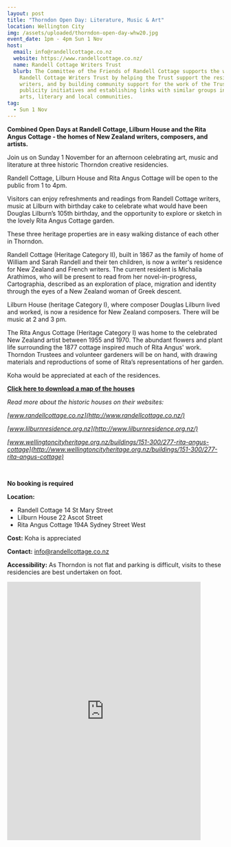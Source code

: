 ```yaml
---
layout: post
title: "Thorndon Open Day: Literature, Music & Art"
location: Wellington City
img: /assets/uploaded/thorndon-open-day-whw20.jpg
event_date: 1pm - 4pm Sun 1 Nov
host:
  email: info@randellcottage.co.nz
  website: https://www.randellcottage.co.nz/
  name: Randell Cottage Writers Trust
  blurb: The Committee of the Friends of Randell Cottage supports the work of the
    Randell Cottage Writers Trust by helping the Trust support the resident
    writers, and by building community support for the work of the Trust through
    publicity initiatives and establishing links with similar groups in the
    arts, literary and local communities.
tag:
  - Sun 1 Nov
---
```

**Combined Open Days at Randell Cottage, Lilburn House and the Rita Angus Cottage - the homes of New Zealand writers, composers, and artists.**

Join us on Sunday 1 November for an afternoon celebrating art, music and literature at three historic Thorndon creative residencies.

Randell Cottage, Lilburn House and Rita Angus Cottage will be open to the public from 1 to 4pm.

Visitors can enjoy refreshments and readings from Randell Cottage writers, music at Lilburn with birthday cake to celebrate what would have been Douglas Lilburn’s 105th birthday, and the opportunity to explore or sketch in the lovely Rita Angus Cottage garden.

These three heritage properties are in easy walking distance of each other in Thorndon.

Randell Cottage (Heritage Category II), built in 1867 as the family of home of William and Sarah Randell and their ten children, is now a writer's residence for New Zealand and French writers. The current resident is Michalia Arathimos, who will be present to read from her novel-in-progress, Cartographia, described as an exploration of place, migration and identity through the eyes of a New Zealand woman of Greek descent.

Lilburn House (heritage Category I), where composer Douglas Lilburn lived and worked, is now a residence for New Zealand composers. There will be music at 2 and 3 pm.

The Rita Angus Cottage (Heritage Category I) was home to the celebrated New Zealand artist between 1955 and 1970. The abundant flowers and plant life surrounding the 1877 cottage inspired much of Rita Angus' work. Thorndon Trustees and volunteer gardeners will be on hand, with drawing materials and reproductions of some of Rita’s representations of her garden.

Koha would be appreciated at each of the residences.

**[Click here to download a map of the houses](https://wellingtonheritageweek.co.nz/assets/uploaded/Historic%20Thorndon%20Houses%20Map%20WHW20.pdf)**

*Read more about the historic houses on their websites:*

*[www.randellcottage.co.nz](http://www.randellcottage.co.nz/)*

*[www.lilburnresidence.org.nz](http://www.lilburnresidence.org.nz/)*

*[www.wellingtoncityheritage.org.nz/buildings/151-300/277-rita-angus-cottage](http://www.wellingtoncityheritage.org.nz/buildings/151-300/277-rita-angus-cottage)*

<br>

**No booking is required**

**Location:** 

* Randell Cottage 14 St Mary Street
* Lilburn House 22 Ascot Street
* Rita Angus Cottage 194A Sydney Street West

**Cost:** Koha is appreciated 

**Contact:** info@randellcottage.co.nz

**Accessibility:** As Thorndon is not flat and parking is difficult, visits to these residencies are best undertaken on foot.

<iframe src="https://www.facebook.com/plugins/page.php?href=https%3A%2F%2Fwww.facebook.com%2FRandellCottage%2F&tabs=timeline&width=450&height=650&small_header=true&adapt_container_width=true&hide_cover=true&show_facepile=true&appId" width="450" height="600" style="border:none;overflow:hidden" scrolling="no" frameborder="0" allowTransparency="true" allow="encrypted-media"></iframe>